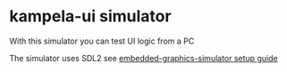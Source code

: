 # kampela-ui simulator

With this simulator you can test UI logic from a PC

The simulator uses SDL2 see [embedded-graphics-simulator setup guide](https://crates.io/crates/embedded-graphics-simulator#setup)